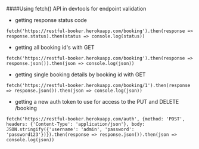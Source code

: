 ####Using fetch() API in devtools for endpoint validation
 - getting response status code

`fetch('https://restful-booker.herokuapp.com/booking').then(response => response.status).then(status => console.log(status))
`
 - getting all booking id's with GET 

`fetch('https://restful-booker.herokuapp.com/booking').then(response => response.json()).then(json => console.log(json))`

 - getting single booking details by booking id with GET

`fetch('https://restful-booker.herokuapp.com/booking/1').then(response => response.json()).then(json => console.log(json))`

 - getting a new auth token to use for access to the PUT and DELETE /booking

`fetch('https://restful-booker.herokuapp.com/auth', {method: 'POST', headers: {'Content-Type': 'application/json'}, body: JSON.stringify({'username': 'admin', 'password': 'password123'})}).then(response => response.json()).then(json => console.log(json))`